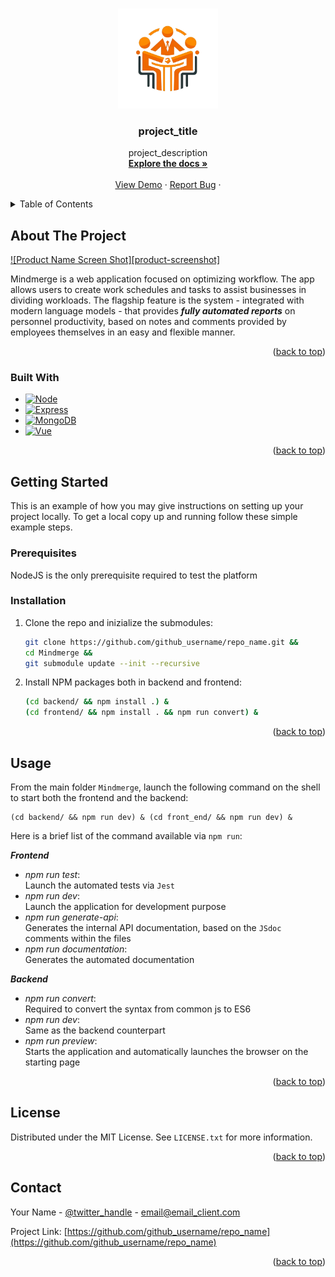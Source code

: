 <a name="readme-top"></a>


<!-- PROJECT LOGO -->
<br />
<div align="center">
  <a href="https://github.com/lucaSartore/MindMerge">
    <img src="images/readme.png" alt="Logo" width="160" height="160">
  </a>

<h3 align="center">project_title</h3>

  <p align="center">
    project_description
    <br />
    <a href="https://github.com/github_username/repo_name"><strong>Explore the docs »</strong></a>
    <br />
    <br />
    <a href="https://github.com/github_username/repo_name">View Demo</a>
    ·
    <a href="https://github.com/github_username/repo_name/issues/new?labels=bug&template=bug-report---.md">Report Bug</a>
    ·
  </p>
</div>


<!-- TABLE OF CONTENTS -->
<details>
  <summary>Table of Contents</summary>
  <ol>
    <li>
      <a href="#about-the-project">About The Project</a>
      <ul>
        <li><a href="#built-with">Built With</a></li>
      </ul>
    </li>
    <li>
      <a href="#getting-started">Getting Started</a>
      <ul>
        <li><a href="#prerequisites">Prerequisites</a></li>
        <li><a href="#installation">Installation</a></li>
      </ul>
    </li>
    <li><a href="#usage">Usage</a></li>
    <li><a href="#roadmap">Roadmap</a></li>
    <li><a href="#contributing">Contributing</a></li>
    <li><a href="#license">License</a></li>
    <li><a href="#contact">Contact</a></li>
    <li><a href="#acknowledgments">Acknowledgments</a></li>
  </ol>
</details>


<!-- ABOUT THE PROJECT -->
## About The Project

[![Product Name Screen Shot][product-screenshot]](https://example.com)

Mindmerge is a web application focused on optimizing workflow. 
The app allows users to create work schedules and tasks to assist businesses in dividing workloads. 
The flagship feature is the system - integrated with modern language models - that provides ***fully automated reports*** on personnel productivity, based on notes and comments provided by employees themselves in an easy and flexible manner.


<p align="right">(<a href="#readme-top">back to top</a>)</p>



### Built With

* [![Node][Node.js]][Node-url]
* [![Express][Express.js]][Express-url]
* [![MongoDB][MongoDB]][MongoDB-url]
* [![Vue][Vue.js]][Vue-url]

<p align="right">(<a href="#readme-top">back to top</a>)</p>



<!-- GETTING STARTED -->
## Getting Started

This is an example of how you may give instructions on setting up your project locally.
To get a local copy up and running follow these simple example steps.

### Prerequisites

NodeJS is the only prerequisite required to test the platform


### Installation


1. Clone the repo and inizialize the submodules:
    ```sh
    git clone https://github.com/github_username/repo_name.git &&
    cd Mindmerge &&
    git submodule update --init --recursive
    ```

2. Install NPM packages both in backend and frontend:
    ```sh
    (cd backend/ && npm install .) &
    (cd frontend/ && npm install . && npm run convert) &
    ```

<p align="right">(<a href="#readme-top">back to top</a>)</p>


<!-- USAGE EXAMPLES -->
## Usage
From the main folder ```Mindmerge```, launch the following command on the shell to start both the frontend and the backend:
``` shell
(cd backend/ && npm run dev) & (cd front_end/ && npm run dev) &
```

Here is a brief list of the command available via ```npm run```:

***Frontend***
- *npm run test*:  
    Launch the automated tests via `Jest`
- *npm run dev*:  
    Launch the application for development purpose
- *npm run generate-api*:  
    Generates the internal API documentation, based on the `JSdoc` comments within the files
- *npm run documentation*:  
    Generates the automated documentation

***Backend***
- *npm run convert*:  
    Required to convert the syntax from common js to ES6
- *npm run dev*:  
    Same as the backend counterpart
- *npm run preview*:  
    Starts the application and automatically launches the browser on the starting page


<p align="right">(<a href="#readme-top">back to top</a>)</p>


<!-- ROADMAP -->


<!-- CONTRIBUTING -->


<!-- LICENSE -->
## License

Distributed under the MIT License. See `LICENSE.txt` for more information.

<p align="right">(<a href="#readme-top">back to top</a>)</p>



<!-- CONTACT -->
## Contact

Your Name - [@twitter_handle](https://twitter.com/twitter_handle) - email@email_client.com

Project Link: [https://github.com/github_username/repo_name](https://github.com/github_username/repo_name)

<p align="right">(<a href="#readme-top">back to top</a>)</p>


<!-- MARKDOWN LINKS & IMAGES -->
<!-- https://www.markdownguide.org/basic-syntax/#reference-style-links -->
[Node.js]: https://img.shields.io/badge/Node.js-6DA55F?logo=node.js&logoColor=white
[Node-url]: https://nodejs.org/en
[Express.js]: https://img.shields.io/badge/Express.js-%23404d59.svg?style=for-the-badge&logo=express&logoColor=%2361DAFB
[Express-url]: https://expressjs.com/
[MongoDB]: https://img.shields.io/badge/MongoDB-%234ea94b.svg?style=for-the-badge&logo=mongodb&logoColor=white
[MongoDB-url]: https://www.mongodb.com/
[Vue.js]: https://img.shields.io/badge/Vue.js-35495E?style=for-the-badge&logo=vuedotjs&logoColor=4FC08D
[Vue-url]: https://vuejs.org/

